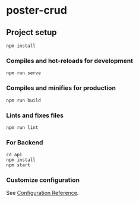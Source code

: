 # poster-crud

## Project setup
```
npm install
```

### Compiles and hot-reloads for development
```
npm run serve
```

### Compiles and minifies for production
```
npm run build
```

### Lints and fixes files
```
npm run lint
```


### For Backend
```
cd api  
npm install
npm start
```

### Customize configuration
See [Configuration Reference](https://cli.vuejs.org/config/).
